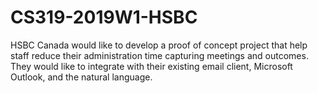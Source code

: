 # CS319-2019W1-HSBC

HSBC Canada would like to develop a proof of concept project that help staff reduce their
administration time capturing meetings and outcomes. They would like to integrate with their
existing email client, Microsoft Outlook, and the natural language. 

